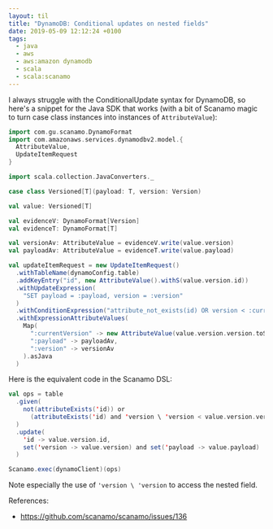 ```yaml
---
layout: til
title: "DynamoDB: Conditional updates on nested fields"
date: 2019-05-09 12:12:24 +0100
tags:
  - java
  - aws
  - aws:amazon dynamodb
  - scala
  - scala:scanamo
---
```


I always struggle with the ConditionalUpdate syntax for DynamoDB, so here's a snippet for the Java SDK that works (with a bit of Scanamo magic to turn case class instances into instances of `AttributeValue`):

```scala
import com.gu.scanamo.DynamoFormat
import com.amazonaws.services.dynamodbv2.model.{
  AttributeValue,
  UpdateItemRequest
}

import scala.collection.JavaConverters._

case class Versioned[T](payload: T, version: Version)

val value: Versioned[T]

val evidenceV: DynamoFormat[Version]
val evidenceT: DynamoFormat[T]

val versionAv: AttributeValue = evidenceV.write(value.version)
val payloadAv: AttributeValue = evidenceT.write(value.payload)

val updateItemRequest = new UpdateItemRequest()
  .withTableName(dynamoConfig.table)
  .addKeyEntry("id", new AttributeValue().withS(value.version.id))
  .withUpdateExpression(
    "SET payload = :payload, version = :version"
  )
  .withConditionExpression("attribute_not_exists(id) OR version < :currentVersion")
  .withExpressionAttributeValues(
    Map(
      ":currentVersion" -> new AttributeValue(value.version.version.toString),
      ":payload" -> payloadAv,
      ":version" -> versionAv
    ).asJava
  )
```

Here is the equivalent code in the Scanamo DSL:

```scala
val ops = table
  .given(
    not(attributeExists('id)) or
      (attributeExists('id) and 'version \ 'version < value.version.version)
  )
  .update(
    'id -> value.version.id,
    set('version -> value.version) and set('payload -> value.payload)
  )

Scanamo.exec(dynamoClient)(ops)
```

Note especially the use of `'version \ 'version` to access the nested field.

References:

-   <https://github.com/scanamo/scanamo/issues/136>
